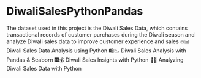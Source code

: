 # DiwaliSalesPythonPandas
The dataset used in this project is the Diwali Sales Data, which contains transactional records of customer purchases during the Diwali season and  analyze Diwali sales data to improve customer experience and sales
🔥📊 Diwali Sales Data Analysis using Python
🛍️📉 Diwali Sales Analysis with Pandas & Seaborn
🎆💰 Diwali Sales Insights with Python
🛒💡 Analyzing Diwali Sales Data with Python
